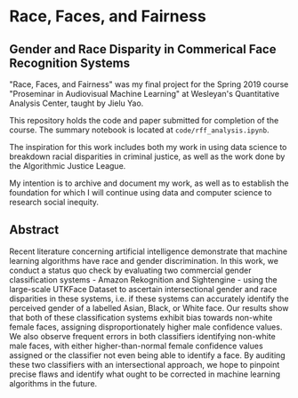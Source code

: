 # Race, Faces, and Fairness
## Gender and Race Disparity in Commerical Face Recognition Systems
"Race, Faces, and Fairness" was my final project for the Spring 2019 course "Proseminar in Audiovisual Machine Learning" at Wesleyan's Quantitative Analysis Center, taught by Jielu Yao. 

This repository holds the code and paper submitted for completion of the course. The summary notebook is located at `code/rff_analysis.ipynb`.

The inspiration for this work includes both my work in using data science to breakdown racial disparities in criminal justice, as well as the work done by the Algorithmic Justice League.

My intention is to archive and document my work, as well as to establish the foundation for which I will continue using data and computer science to research social inequity. 

## Abstract
Recent literature concerning artificial intelligence demonstrate that machine learning algorithms have race and gender discrimination. In this work, we conduct a status quo check by evaluating two commercial gender classification systems - Amazon Rekognition and Sightengine - using the large-scale UTKFace Dataset to ascertain intersectional gender and race disparities in these systems, i.e. if these systems can accurately identify the perceived gender of a labelled Asian, Black, or White face. Our results show that both of these classification systems exhibit bias towards non-white female faces, assigning disproportionately higher male confidence values. We also observe frequent errors in both classifiers identifying non-white male faces, with either higher-than-normal female confidence values assigned or the classifier not even being able to identify a face. By auditing these two classifiers with an intersectional approach, we hope to pinpoint precise flaws and identify what ought to be corrected in machine learning algorithms in the future.
